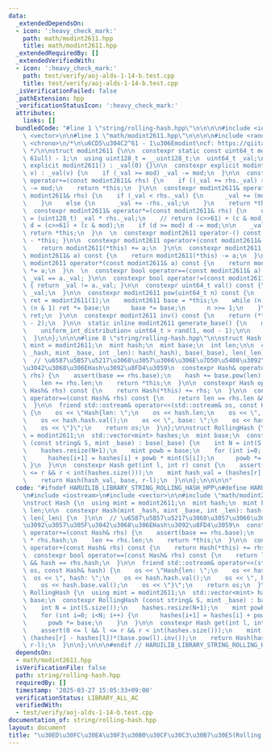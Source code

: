 ```yaml
---
data:
  _extendedDependsOn:
  - icon: ':heavy_check_mark:'
    path: math/modint2611.hpp
    title: math/modint2611.hpp
  _extendedRequiredBy: []
  _extendedVerifiedWith:
  - icon: ':heavy_check_mark:'
    path: test/verify/aoj-alds-1-14-b.test.cpp
    title: test/verify/aoj-alds-1-14-b.test.cpp
  _isVerificationFailed: false
  _pathExtension: hpp
  _verificationStatusIcon: ':heavy_check_mark:'
  attributes:
    links: []
  bundledCode: "#line 1 \"string/rolling-hash.hpp\"\n\n\n\n#include <iostream>\n#include\
    \ <vector>\n\n#line 1 \"math/modint2611.hpp\"\n\n\n\n#include <random>\n#include\
    \ <chrono>\n/*\n\u6CD5\u304C2^61 - 1\u306Emodint\ncf: https://qiita.com/keymoon/items/11fac5627672a6d6a9f6\n\
    \ */\n\nstruct modint2611 {\n\n  constexpr static const uint64_t mod = (1ull <<\
    \ 61ull) - 1;\n  using uint128_t = __uint128_t;\n  uint64_t _val;\n\n  constexpr\
    \ explicit modint2611() : _val(0) {}\n\n  constexpr explicit modint2611(uint64_t\
    \ v) : _val(v) {\n    if (_val >= mod) _val -= mod;\n  }\n\n  constexpr modint2611&\
    \ operator+=(const modint2611& rhs) {\n    if ((_val += rhs._val) >= mod) _val\
    \ -= mod;\n    return *this;\n  }\n\n  constexpr modint2611& operator-=(const\
    \ modint2611& rhs) {\n    if (_val < rhs._val) {\n      _val += (mod - rhs._val);\n\
    \    }\n    else {\n      _val += -rhs._val;\n    }\n    return *this;\n  }\n\n\
    \  constexpr modint2611& operator*=(const modint2611& rhs) {\n    uint128_t c\
    \ = (uint128_t) _val * rhs._val;\n    // return (c>>61) + (c & mod);\n    uint64_t\
    \ d = (c>>61) + (c & mod);\n    if (d >= mod) d -= mod;\n\n    _val = d;\n   \
    \ return *this;\n  }\n  \n  constexpr modint2611 operator-() const { return modint2611(0)\
    \ - *this; }\n\n  constexpr modint2611 operator+(const modint2611& a) const {\n\
    \    return modint2611(*this) += a;\n  }\n\n  constexpr modint2611 operator-(const\
    \ modint2611& a) const {\n    return modint2611(*this) -= a;\n  }\n\n  constexpr\
    \ modint2611 operator*(const modint2611& a) const {\n    return modint2611(*this)\
    \ *= a;\n  }\n  \n  constexpr bool operator==(const modint2611& a) const { return\
    \ _val == a._val; }\n\n  constexpr bool operator!=(const modint2611& a) const\
    \ { return _val != a._val; }\n\n  constexpr uint64_t val() const {\n    return\
    \ _val;\n  }\n\n  constexpr modint2611 pow(uint64_t n) const {\n    modint2611\
    \ ret = modint2611(1);\n    modint2611 base = *this;\n    while (n) {\n      if\
    \ (n & 1) ret *= base;\n      base *= base;\n      n >>= 1;\n    }\n    return\
    \ ret;\n  }\n\n  constexpr modint2611 inv() const {\n    return (*this).pow(mod\
    \ - 2);\n  }\n\n  static inline modint2611 generate_base() {\n    mt19937_64 mt(chrono::steady_clock::now().time_since_epoch().count());\n\
    \    uniform_int_distribution< uint64_t > rand(1, mod - 1);\n\n    return modint2611(rand(mt));\n\
    \  }\n\n};\n\n\n#line 8 \"string/rolling-hash.hpp\"\n\nstruct Hash {\n  using\
    \ mint = modint2611;\n  mint hash;\n  mint base;\n  int len;\n\n  constexpr Hash(mint\
    \ _hash, mint _base, int _len): hash(_hash), base(_base), len(_len) {\n  }\n\n\
    \  // \u6587\u5B57\u5217\u3068\u3057\u3066\u306E\u7D50\u5408\u3092\u3057\u305F\
    \u3042\u3068\u306EHash\u3092\u8FD4\u3059\n  constexpr Hash& operator+=(const Hash&\
    \ rhs) {\n    assert(base == rhs.base);\n    hash += base.pow(len) * rhs.hash;\n\
    \    len += rhs.len;\n    return *this;\n  }\n\n  constexpr Hash operator+(const\
    \ Hash& rhs) const {\n    return Hash(*this) += rhs; \n  }\n\n  constexpr bool\
    \ operator==(const Hash& rhs) const {\n    return len == rhs.len && hash == rhs.hash;\n\
    \  }\n\n  friend std::ostream& operator<<(std::ostream& os, const Hash& hash)\
    \ {\n    os << \"Hash{len: \";\n    os << hash.len;\n    os << \", hash: \";\n\
    \    os << hash.hash.val();\n    os << \", base: \";\n    os << hash.base.val();\n\
    \    os << \"}\";\n    return os;\n  }\n};\n\nstruct RollingHash {\n  using mint\
    \ = modint2611;\n  std::vector<mint> hashes;\n  mint base;\n  constexpr RollingHash\
    \ (const string& S, mint _base) : base(_base) {\n    int N = int(S.size());\n\
    \    hashes.resize(N+1);\n    mint powb = base;\n    for (int i=0; i<N; i++) {\n\
    \      hashes[i+1] = hashes[i] + powb * mint(S[i]);\n      powb *= base;\n   \
    \ }\n  }\n\n  constexpr Hash get(int l, int r) const {\n    assert(0 <= l && l\
    \ <= r && r < int(hashes.size()));\n    mint hash_val = (hashes[r] - hashes[l])*(base.pow(l).inv());\n\
    \    return Hash(hash_val, base, r-l);\n  }\n\n};\n\n\n\n"
  code: "#ifndef HARUILIB_LIBRARY_STRING_ROLLING_HASH_HPP\n#define HARUILIB_LIBRARY_STRING_ROLLING_HASH_HPP\n\
    \n#include <iostream>\n#include <vector>\n\n#include \"math/modint2611.hpp\"\n\
    \nstruct Hash {\n  using mint = modint2611;\n  mint hash;\n  mint base;\n  int\
    \ len;\n\n  constexpr Hash(mint _hash, mint _base, int _len): hash(_hash), base(_base),\
    \ len(_len) {\n  }\n\n  // \u6587\u5B57\u5217\u3068\u3057\u3066\u306E\u7D50\u5408\
    \u3092\u3057\u305F\u3042\u3068\u306EHash\u3092\u8FD4\u3059\n  constexpr Hash&\
    \ operator+=(const Hash& rhs) {\n    assert(base == rhs.base);\n    hash += base.pow(len)\
    \ * rhs.hash;\n    len += rhs.len;\n    return *this;\n  }\n\n  constexpr Hash\
    \ operator+(const Hash& rhs) const {\n    return Hash(*this) += rhs; \n  }\n\n\
    \  constexpr bool operator==(const Hash& rhs) const {\n    return len == rhs.len\
    \ && hash == rhs.hash;\n  }\n\n  friend std::ostream& operator<<(std::ostream&\
    \ os, const Hash& hash) {\n    os << \"Hash{len: \";\n    os << hash.len;\n  \
    \  os << \", hash: \";\n    os << hash.hash.val();\n    os << \", base: \";\n\
    \    os << hash.base.val();\n    os << \"}\";\n    return os;\n  }\n};\n\nstruct\
    \ RollingHash {\n  using mint = modint2611;\n  std::vector<mint> hashes;\n  mint\
    \ base;\n  constexpr RollingHash (const string& S, mint _base) : base(_base) {\n\
    \    int N = int(S.size());\n    hashes.resize(N+1);\n    mint powb = base;\n\
    \    for (int i=0; i<N; i++) {\n      hashes[i+1] = hashes[i] + powb * mint(S[i]);\n\
    \      powb *= base;\n    }\n  }\n\n  constexpr Hash get(int l, int r) const {\n\
    \    assert(0 <= l && l <= r && r < int(hashes.size()));\n    mint hash_val =\
    \ (hashes[r] - hashes[l])*(base.pow(l).inv());\n    return Hash(hash_val, base,\
    \ r-l);\n  }\n\n};\n\n\n#endif // HARUILIB_LIBRARY_STRING_ROLLING_HASH_HPP\n"
  dependsOn:
  - math/modint2611.hpp
  isVerificationFile: false
  path: string/rolling-hash.hpp
  requiredBy: []
  timestamp: '2025-03-27 15:05:33+09:00'
  verificationStatus: LIBRARY_ALL_AC
  verifiedWith:
  - test/verify/aoj-alds-1-14-b.test.cpp
documentation_of: string/rolling-hash.hpp
layout: document
title: "\u30ED\u30FC\u30EA\u30F3\u30B0\u30CF\u30C3\u30B7\u30E5(Rolling Hash)"
---
```

